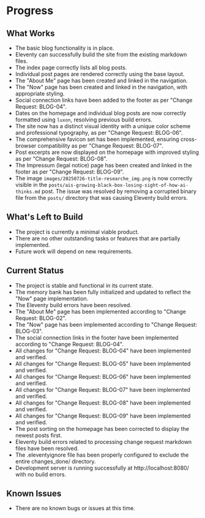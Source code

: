 # Progress

## What Works
- The basic blog functionality is in place.
- Eleventy can successfully build the site from the existing markdown files.
- The index page correctly lists all blog posts.
- Individual post pages are rendered correctly using the base layout.
- The "About Me" page has been created and linked in the navigation.
- The "Now" page has been created and linked in the navigation, with appropriate styling.
- Social connection links have been added to the footer as per "Change Request: BLOG-04".
- Dates on the homepage and individual blog posts are now correctly formatted using `luxon`, resolving previous build errors.
- The site now has a distinct visual identity with a unique color scheme and professional typography, as per "Change Request: BLOG-06".
- The comprehensive favicon set has been implemented, ensuring cross-browser compatibility as per "Change Request: BLOG-07".
- Post excerpts are now displayed on the homepage with improved styling as per "Change Request: BLOG-08".
- The Impressum (legal notice) page has been created and linked in the footer as per "Change Request: BLOG-09".
- The image `images/20250726-title-researche_img.png` is now correctly visible in the `posts/ais-growing-black-box-losing-sight-of-how-ai-thinks.md` post. The issue was resolved by removing a corrupted binary file from the `posts/` directory that was causing Eleventy build errors.

## What's Left to Build
- The project is currently a minimal viable product.
- There are no other outstanding tasks or features that are partially implemented.
- Future work will depend on new requirements.

## Current Status
- The project is stable and functional in its current state.
- The memory bank has been fully initialized and updated to reflect the "Now" page implementation.
- The Eleventy build errors have been resolved.
- The "About Me" page has been implemented according to "Change Request: BLOG-02".
- The "Now" page has been implemented according to "Change Request: BLOG-03".
- The social connection links in the footer have been implemented according to "Change Request: BLOG-04".
- All changes for "Change Request: BLOG-04" have been implemented and verified.
- All changes for "Change Request: BLOG-05" have been implemented and verified.
- All changes for "Change Request: BLOG-06" have been implemented and verified.
- All changes for "Change Request: BLOG-07" have been implemented and verified.
- All changes for "Change Request: BLOG-08" have been implemented and verified.
- All changes for "Change Request: BLOG-09" have been implemented and verified.
- The post sorting on the homepage has been corrected to display the newest posts first.
- Eleventy build errors related to processing change request markdown files have been resolved.
- The .eleventyignore file has been properly configured to exclude the entire changes_done/ directory.
- Development server is running successfully at http://localhost:8080/ with no build errors.

## Known Issues
- There are no known bugs or issues at this time.
